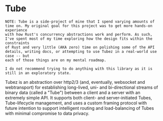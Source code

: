 # Tube

```
NOTE: Tube is a side-project of mine that I spend varying amounts of time on. My original goal for this project was to get more hands-on experience
with how Rust's concurrency abstractions work and perform. As such, I've spent most of my time exploring how the design fits within the constraints
of Rust and very little (AKA zero) time on polishing some of the API details, writing docs, or attempting to use Tubez in a real-world use case -- but
each of those things are on my mental roadmap.

I do not recommend trying to do anything with this library as it is still in an exploratory state.
```

Tubez is an abstraction over http2/3 (and, eventually, websocket and webtransport) for establishing long-lived, uni- and bi-directional streams of binary
data (called a "Tube") between a client and a server with an extremely simple API. It supports both client- and server-initiated Tubes, Tube-lifecycle
management, and uses a custom framing protocol with future intention to support intelligent routing and load-balancing of Tubes with minimal compromise to
data privacy.

